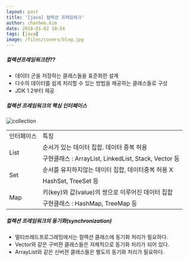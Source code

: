 ```yaml
---
layout: post
title: '[java] 컬렉션 프레임워크'
author: chanhee.kim
date: 2018-01-02 10:54
tags: [java]
image: /files/covers/blog.jpg
---
```


##### 컬렉션프레임워크란??

- 데이터 군을 저장하는 클래스들을 표준화한 설계
- 다수의 데이터를 쉽게 처리할 수 있는 방법을 제공하는 클래스들로 구성
- JDK 1.2부터 제공

##### 컬렉션 프레임워크의 핵심 인터페이스

<img src="{{ site.baseurl }}/assets/images/collection.png" alt="collection">

<table>
	<tr>
		<td>인터페이스</td>
		<td>특징</td>
	</tr>
	<tr>
		<td rowspan="2">List</td>
		<td>순서가 있는 데이터 집합. 데이터 중복 허용</td>
	</tr>
	<tr>
		<td>구현클래스 : ArrayList, LinkedList, Stack, Vector 등</td>
	</tr>
	<tr>
		<td rowspan="2">Set</td>
		<td>순서를 유지하지않는 데이터 집합, 데이터중복 허용 X</td>
	</tr>
	<tr>
		<td>HashSet, TreeSet 등</td>
	</tr>
	<tr>
		<td rowspan="2">Map</td>
		<td>키(key)와 값(value)의 쌍으로 이루어진 데이터 집합</td>
	</tr>
	<tr>
		<td>구현클래스 : HashMap, TreeMap 등</td>
	</tr>
</table>


##### 컬렉션 프레임워크의 동기화(synchronization)

- 멀티쓰레드프로그래밍에서는 컬렉션 클래스에 동기화 처리가 필요하다.
- Vector와 같은 구버젼 클래스들은 자체적으로 동기화 처리가 되어 있다.
- ArrayList와 같은 신버젼 클래스들은 별도의 동기화 처리가 필요하다.
